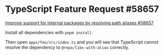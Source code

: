 # TypeScript Feature Request #58657

[Improve support for internal packages by resolving path aliases #58657](https://github.com/microsoft/TypeScript/issues/58657)

Install all dependencies with `pnpm install`.

Then open `apps/foo/src/index.ts` and you will see that TypeScript cannot resolve the dependency to `@repo/libs-with-alias` correctly.